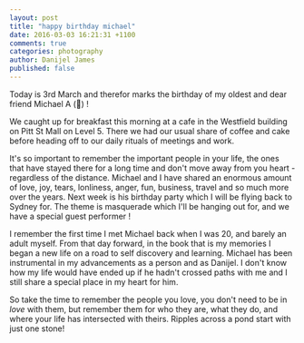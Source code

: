 ```yaml
---
layout: post
title: "happy birthday michael"
date: 2016-03-03 16:21:31 +1100
comments: true
categories: photography
author: Danijel James
published: false
---
```

Today is 3rd March and therefor marks the birthday of my oldest and dear friend Michael A (🐠) !

We caught up for breakfast this morning at a cafe in the Westfield building on Pitt St Mall on Level 5. There we had our usual share of coffee and cake before heading off to our daily rituals of meetings and work.

It's so important to remember the important people in your life, the ones that have stayed there for a long time and don't move away from you heart - regardless of the distance. Michael and I have shared an enormous amount of love, joy, tears, lonliness, anger, fun, business, travel and so much more over the years. Next week is his birthday party which I will be flying back to Sydney for. The theme is masquerade which I'll be hanging out for, and we have a special guest performer !

I remember the first time I met Michael back when I was 20, and barely an adult myself. From that day forward, in the book that is my memories I began a new life on a road to self discovery and learning. Michael has been instrumental in my advancements as a person and as Danijel. I don't know how my life would have ended up if he hadn't crossed paths with me and I still share a special place in my heart for him.

So take the time to remember the people you love, you don't need to be in _love_ with them, but remember them for who they are, what they do, and where your life has intersected with theirs. Ripples across a pond start with just one stone!
